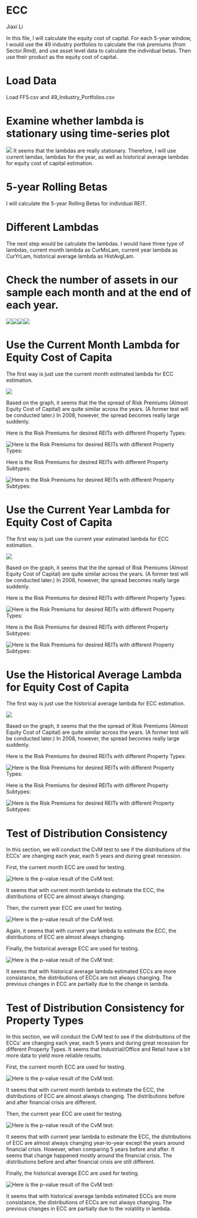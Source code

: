ECC
================
Jiaxi Li

In this file, I will calculate the equity cost of capital. For each 5-year window, I would use the 49 industry portfolios to calculate the risk premiums (from Sector.Rmd), and use asset level data to calculate the individual betas. Then use their product as the equity cost of capital.

Load Data
=========

Load FF5.csv and 49\_Industry\_Portfolios.csv

Examine whether lambda is stationary using time-series plot
===========================================================

![](ECC_files/figure-markdown_github/unnamed-chunk-3-1.png) It seems that the lambdas are really stationary. Therefore, I will use current lamdas, lambdas for the year, as well as historical average lambdas for equity cost of capital estimation.

5-year Rolling Betas
====================

I will calculate the 5-year Rolling Betas for individual REIT.

Different Lambdas
=================

The next step would be calculate the lambdas. I would have three type of lambdas, current month lambda as CurMoLam, current year lambda as CurYrLam, historical average lambda as HistAvgLam.

Check the number of assets in our sample each month and at the end of each year.
================================================================================

![](ECC_files/figure-markdown_github/unnamed-chunk-6-1.png)![](ECC_files/figure-markdown_github/unnamed-chunk-6-2.png)![](ECC_files/figure-markdown_github/unnamed-chunk-6-3.png)![](ECC_files/figure-markdown_github/unnamed-chunk-6-4.png)

Use the Current Month Lambda for Equity Cost of Capita
======================================================

The first way is just use the current month estimated lambda for ECC estimation.

![](ECC_files/figure-markdown_github/unnamed-chunk-7-1.png)

Based on the graph, it seems that the the spread of Risk Premiums (Almost Equity Cost of Capital) are quite similar across the years. (A former test will be conducted later.) In 2008, however, the spread becomes really large suddenly.

Here is the Risk Premiums for desired REITs with different Property Types:

![Here is the Risk Premiums for desired REITs with different Property Types:](CurMoProperty.png)

Here is the Risk Premiums for desired REITs with different Property Subtypes:

![Here is the Risk Premiums for desired REITs with different Property Subtypes:](CurMoSubproperty.png)

Use the Current Year Lambda for Equity Cost of Capita
=====================================================

The first way is just use the current year estimated lambda for ECC estimation.

![](ECC_files/figure-markdown_github/unnamed-chunk-10-1.png)

Based on the graph, it seems that the the spread of Risk Premiums (Almost Equity Cost of Capital) are quite similar across the years. (A former test will be conducted later.) In 2008, however, the spread becomes really large suddenly.

Here is the Risk Premiums for desired REITs with different Property Types:

![Here is the Risk Premiums for desired REITs with different Property Types:](CurYrProperty.png)

Here is the Risk Premiums for desired REITs with different Property Subtypes:

![Here is the Risk Premiums for desired REITs with different Property Subtypes:](CurYrSubproperty.png)

Use the Historical Average Lambda for Equity Cost of Capita
===========================================================

The first way is just use the historical average lambda for ECC estimation.

![](ECC_files/figure-markdown_github/unnamed-chunk-13-1.png)

Based on the graph, it seems that the the spread of Risk Premiums (Almost Equity Cost of Capital) are quite similar across the years. (A former test will be conducted later.) In 2008, however, the spread becomes really large suddenly.

Here is the Risk Premiums for desired REITs with different Property Types:

![Here is the Risk Premiums for desired REITs with different Property Types:](HistAvgProperty.png)

Here is the Risk Premiums for desired REITs with different Property Subtypes:

![Here is the Risk Premiums for desired REITs with different Property Subtypes:](HistAvgSubproperty.png)

Test of Distribution Consistency
================================

In this section, we will conduct the CvM test to see if the distributions of the ECCs' are changing each year, each 5 years and during great recession.

First, the current month ECC are used for testing.

![Here is the p-value result of the CvM test:](CurMoECCcompare.png)

It seems that with current month lambda to estimate the ECC, the distributions of ECC are almost always changing.

Then, the current year ECC are used for testing.

![Here is the p-value result of the CvM test:](CurYrECCcompare.png)

Again, it seems that with current year lambda to estimate the ECC, the distributions of ECC are almost always changing.

Finally, the historical average ECC are used for testing.

![Here is the p-value result of the CvM test:](HistAvgECCcompare.png)

It seems that with historical average lambda estimated ECCs are more consistance, the distributions of ECCs are not always changing. The previous changes in ECC are partially due to the change in lambda.

Test of Distribution Consistency for Property Types
===================================================

In this section, we will conduct the CvM test to see if the distributions of the ECCs' are changing each year, each 5 years and during great recession for different Property Types. It seems that Industrial/Office and Retail have a bit more data to yield more reliable results.

First, the current month ECC are used for testing.

![Here is the p-value result of the CvM test:](CurMoECCTypecompare.png)

It seems that with current month lambda to estimate the ECC, the distributions of ECC are almost always changing. The distributions before and after financial crisis are different.

Then, the current year ECC are used for testing.

![Here is the p-value result of the CvM test:](CurYrECCTypecompare.png)

It seems that with current year lambda to estimate the ECC, the distributions of ECC are almost always changing year-to-year except the years around financial crisis. However, when comparing 5 years before and after. It seems that change happened mostly around the financial crisis. The distributions before and after financial crisis are still different.

Finally, the historical average ECC are used for testing.

![Here is the p-value result of the CvM test:](HistAvgECCTypecompare.png)

It seems that with historical average lambda estimated ECCs are more consistance, the distributions of ECCs are not always changing. The previous changes in ECC are partially due to the volatility in lambda.
